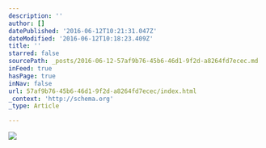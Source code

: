```yaml
---
description: ''
author: []
datePublished: '2016-06-12T10:21:31.047Z'
dateModified: '2016-06-12T10:18:23.409Z'
title: ''
starred: false
sourcePath: _posts/2016-06-12-57af9b76-45b6-46d1-9f2d-a8264fd7ecec.md
inFeed: true
hasPage: true
inNav: false
url: 57af9b76-45b6-46d1-9f2d-a8264fd7ecec/index.html
_context: 'http://schema.org'
_type: Article

---
```

![](https://the-grid-user-content.s3-us-west-2.amazonaws.com/86afade8-53cc-4c6a-83d1-7125f8817229.png)
